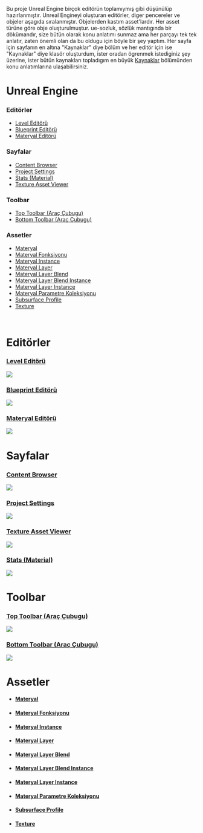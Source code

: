 Bu proje Unreal Engine birçok editörün toplamıymış gibi düşünülüp hazırlanmıştır. Unreal Engineyi oluşturan editörler, diger pencereler ve objeler aşagıda sıralanmıştır. Objelerden kastım asset'lardır. Her asset türüne göre obje oluşturulmuştur. ue-sozluk, sözlük mantıgında bir dökümandır, size bütün olarak konu anlatımı sunmaz ama her parçayı tek tek anlatır, zaten önemli olan da bu oldugu için böyle bir şey yaptım. Her sayfa için sayfanın en altına "Kaynaklar" diye bölüm ve her editör için ise "Kaynaklar" diye klasör oluşturdum, ister oradan ögrenmek istediginiz şey üzerine, ister bütün kaynakları topladıgım en büyük [Kaynaklar](Kaynaklar) bölümünden konu anlatımlarına ulaşabilirsiniz.


# Unreal Engine

### Editörler

* [Level Editörü](#level-edit%C3%B6r%C3%BC)
* [Blueprint Editörü](#blueprint-edit%C3%B6r%C3%BC)
* [Materyal Editörü](#materyal-edit%C3%B6r%C3%BC)


### Sayfalar

* [Content Browser](#content-browser)
* [Project Settings](#project-settings)
* [Stats (Material)](#stats-material)
* [Texture Asset Viewer](#texture-asset-viewer)


### Toolbar

* [Top Toolbar (Araç Çubugu)](#top-toolbar-araç-çubugu)
* [Bottom Toolbar (Araç Çubugu)](#bottom-toolbar-araç-çubugu)


### Assetler

* [Materyal](#materyal)
* [Materyal Fonksiyonu](#materyal-fonksiyonu)
* [Materyal Instance](#materyal-instance)
* [Materyal Layer](#materyal-layer)
* [Materyal Layer Blend](#materyal-layer-blend)
* [Materyal Layer Blend Instance](#materyal-layer-blend-instance)
* [Materyal Layer Instance](#materyal-layer-instance)
* [Materyal Parametre Koleksiyonu](#materyal-parametre-koleksiyonu)
* [Subsurface Profile](#subsurface-profile)
* [Texture](#texture)

<br>



# Editörler

### [Level Editörü](Editörler/Level%20Editörü)
<img src="Dosyalar/Level_Editor_Ana_Ekran.jpg">

### [Blueprint Editörü](Editörler/Blueprint%20Editörü)
<img src="Dosyalar/Blueprint_Editor_Ana_Ekran.jpg">

### [Materyal Editörü](Editörler/Materyal%20Editörü)
<img src="Dosyalar/Materyal_Editor_Ana_Ekran.jpg">




# Sayfalar

### [Content Browser](Sayfalar/Content%20Browser)
<img src="Dosyalar/Content_Browser_Ana_Ekran.jpg">

### [Project Settings](Sayfalar/Project%20Settings)
<img src="Dosyalar/Project_Settings_Ana_Ekran.jpg">

### [Texture Asset Viewer](Sayfalar/Texture%20Asset%20Viewer)
<img src="Dosyalar/Texture_Asset_Viewer.jpg">

### [Stats (Material)](Sayfalar/Stats%20(Material))
<img src="Dosyalar/Materyal_Editor_Stats.jpg">




# Toolbar

### [Top Toolbar (Araç Çubugu)](Diger/Top%20Toolbar%20(Araç%20Çubugu))
<img src="Dosyalar/Top_Toolbar.jpg">

### [Bottom Toolbar (Araç Çubugu)](Diger/Bottom%20Toolbar%20(Araç%20Çubugu))
<img src="Dosyalar/Bottom_Toolbar.jpg">




# Assetler

* #### [Materyal](Assetler/Materyal)
* #### [Materyal Fonksiyonu](Assetler/Materyal%20Fonksiyonu)
* #### [Materyal Instance](Assetler/Materyal%20Instance)
* #### [Materyal Layer](Assetler/Materyal%20Layer)
* #### [Materyal Layer Blend](Assetler/Materyal%20Layer%20Blend)
* #### [Materyal Layer Blend Instance](Assetler/Materyal%20Layer%20Blend%20Instance)
* #### [Materyal Layer Instance](Assetler/Materyal%20Layer%20Instance)
* #### [Materyal Parametre Koleksiyonu](Assetler/Materyal%20Parametre%20Koleksiyonu)
* #### [Subsurface Profile](Assetler/Subsurface%20Profile)
* #### [Texture](Assetler/Texture)
